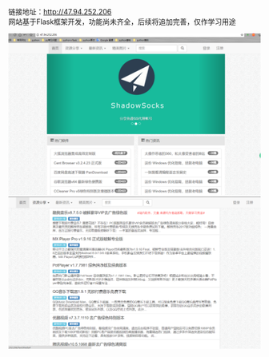 链接地址：http://47.94.252.206<br>
网站基于Flask框架开发，功能尚未齐全，后续将追加完善，仅作学习用途

![Image text](https://raw.githubusercontent.com/zhangjiabin1010/Image/master/1.png)
![Image text](https://raw.githubusercontent.com/zhangjiabin1010/Image/master/2.png)
